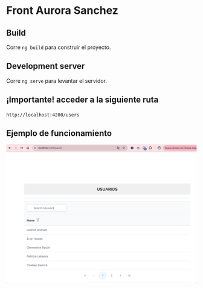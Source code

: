 # Front Aurora Sanchez

## Build

Corre `ng build` para construir el proyecto.

## Development server

Corre  `ng serve` para levantar el servidor.

## ¡Importante! acceder a la siguiente ruta

`http://localhost:4200/users`

## Ejemplo de funcionamiento


![User](pantallas/users.png)